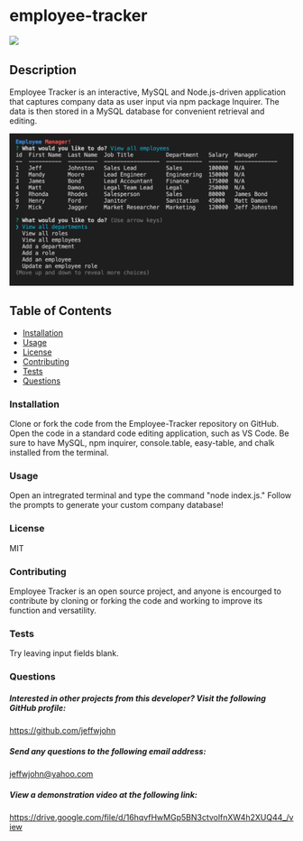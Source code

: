 # employee-tracker
![](https://img.shields.io/badge/License-MIT-blue.svg)
## Description 
Employee Tracker is an interactive, MySQL and Node.js-driven application that captures company data as user input via npm package Inquirer. The data is then stored in a MySQL database for convenient retrieval and editing. 

![Screenshot](public/lib/assets/images/screenshot.png)

## Table of Contents
* [Installation](#installation) 
* [Usage](#usage) 
* [License](#license) 
* [Contributing](#contributing)
* [Tests](#tests)  
* [Questions](#questions)

 
### Installation
  Clone or fork the code from the Employee-Tracker repository on GitHub. Open the code in a standard code editing application, such as VS Code. Be sure to have MySQL, npm inquirer, console.table, easy-table, and chalk installed from the terminal. 
### Usage
 Open an intregrated terminal and type the command "node index.js." Follow the prompts to generate your custom company database!
### License
  MIT
### Contributing
Employee Tracker is an open source project, and anyone is encourged to contribute by cloning or forking the code and working to improve its function and versatility.

### Tests
Try leaving input fields blank. 

### Questions
    
##### Interested in other projects from this developer? Visit the following GitHub profile:
https://github.com/jeffwjohn
    
##### Send any questions to the following email address:
jeffwjohn@yahoo.com

##### View a demonstration video at the following link:
https://drive.google.com/file/d/16hqvfHwMGp5BN3ctvolfnXW4h2XUQ44_/view